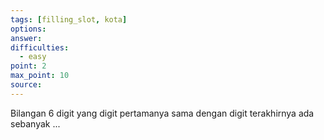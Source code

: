```yaml
---
tags: [filling_slot, kota]
options: 
answer: 
difficulties:
  - easy
point: 2
max_point: 10
source:
---
```


Bilangan 6 digit yang digit pertamanya sama dengan digit terakhirnya ada sebanyak $...$
